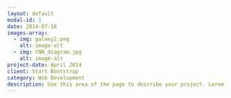 ```yaml
---
layout: default
modal-id: 1
date: 2014-07-18
images-array:
  - img: galaxy2.png
    alt: image-alt
  - img: CNN_diagram.jpg
    alt: image-alt
project-date: April 2014
client: Start Bootstrap
category: Web Development
description: Use this area of the page to describe your project. Lorem ipsum dolor sit amet, consectetur adipisicing elit. Mollitia neque assumenda ipsam nihil, molestias magnam, recusandae quos quis inventore quisquam velit asperiores, vitae? Reprehenderit soluta, eos quod consequuntur itaque. Nam.
---
```

